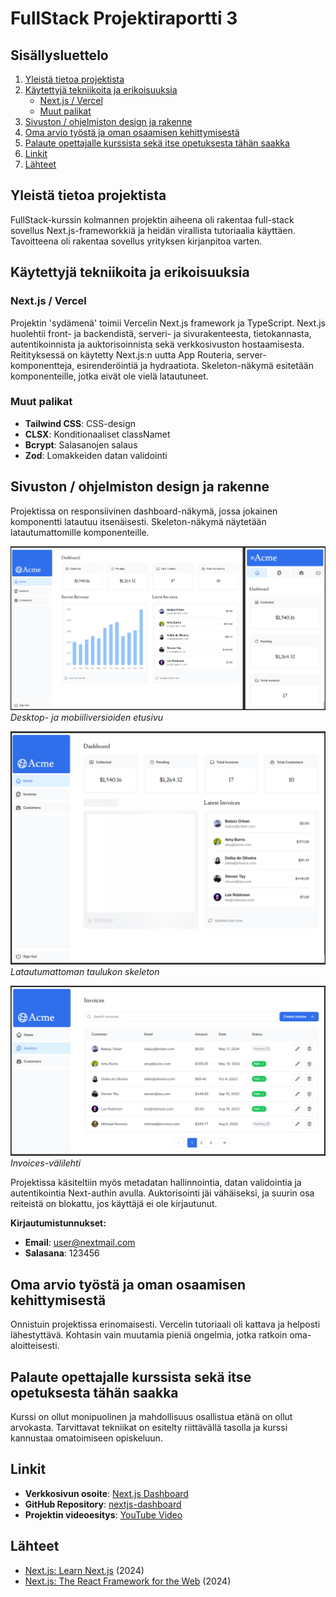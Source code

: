 # FullStack Projektiraportti 3

## Sisällysluettelo
1. [Yleistä tietoa projektista](#yleistä-tietoa-projektista)
2. [Käytettyjä tekniikoita ja erikoisuuksia](#käytettyjä-tekniikoita-ja-erikoisuuksia)
   - [Next.js / Vercel](#nextjs--vercel)
   - [Muut palikat](#muut-palikat)
3. [Sivuston / ohjelmiston design ja rakenne](#sivuston--ohjelmiston-design-ja-rakenne)
4. [Oma arvio työstä ja oman osaamisen kehittymisestä](#oma-arvio-työstä-ja-oman-osaamisen-kehittymisestä)
5. [Palaute opettajalle kurssista sekä itse opetuksesta tähän saakka](#palaute-opettajalle-kurssista-sekä-itse-opetuksesta-tähän-saakka)
6. [Linkit](#linkit)
7. [Lähteet](#lähteet)

## Yleistä tietoa projektista
FullStack-kurssin kolmannen projektin aiheena oli rakentaa full-stack sovellus Next.js-frameworkkiä ja heidän virallista tutoriaalia käyttäen. Tavoitteena oli rakentaa sovellus yrityksen kirjanpitoa varten.

## Käytettyjä tekniikoita ja erikoisuuksia
### Next.js / Vercel
Projektin 'sydämenä' toimii Vercelin Next.js framework ja TypeScript. Next.js huolehtii front- ja backendistä, serveri- ja sivurakenteesta, tietokannasta, autentikoinnista ja auktorisoinnista sekä verkkosivuston hostaamisesta. Reitityksessä on käytetty Next.js:n uutta App Routeria, server-komponentteja, esirenderöintiä ja hydraatiota. Skeleton-näkymä esitetään komponenteille, jotka eivät ole vielä latautuneet.

### Muut palikat
- **Tailwind CSS**: CSS-design
- **CLSX**: Konditionaaliset classNamet
- **Bcrypt**: Salasanojen salaus
- **Zod**: Lomakkeiden datan validointi

## Sivuston / ohjelmiston design ja rakenne
Projektissa on responsiivinen dashboard-näkymä, jossa jokainen komponentti latautuu itsenäisesti. Skeleton-näkymä näytetään latautumattomille komponenteille.

![Desktop- ja mobiiliversioiden etusivu](image1.png)
*Desktop- ja mobiiliversioiden etusivu*

![Latautumattoman taulukon skeleton](image2.png)
*Latautumattoman taulukon skeleton*

![Invoices-välilehti](image3.png)
*Invoices-välilehti*

Projektissa käsiteltiin myös metadatan hallinnointia, datan validointia ja autentikointia Next-authin avulla. Auktorisointi jäi vähäiseksi, ja suurin osa reiteistä on blokattu, jos käyttäjä ei ole kirjautunut.

**Kirjautumistunnukset:**
- **Email**: user@nextmail.com
- **Salasana**: 123456

## Oma arvio työstä ja oman osaamisen kehittymisestä
Onnistuin projektissa erinomaisesti. Vercelin tutoriaali oli kattava ja helposti lähestyttävä. Kohtasin vain muutamia pieniä ongelmia, jotka ratkoin oma-aloitteisesti.

## Palaute opettajalle kurssista sekä itse opetuksesta tähän saakka
Kurssi on ollut monipuolinen ja mahdollisuus osallistua etänä on ollut arvokasta. Tarvittavat tekniikat on esitelty riittävällä tasolla ja kurssi kannustaa omatoimiseen opiskeluun.

## Linkit
- **Verkkosivun osoite**: [Next.js Dashboard](https://nextjs-dashboard-beige-alpha-69.vercel.app/)
- **GitHub Repository**: [nextjs-dashboard](https://github.com/MrYawnie/nextjs-dashboard/)
- **Projektin videoesitys**: [YouTube Video](https://youtu.be/oUdiDJMHdeo)

## Lähteet
- [Next.js: Learn Next.js](https://nextjs.org/learn/dashboard-app) (2024)
- [Next.js: The React Framework for the Web](https://nextjs.org/) (2024)
